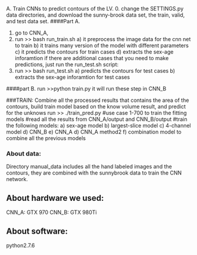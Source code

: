 A. Train CNNs to predict contours of the LV. 
0. change the SETTINGS.py data directories, and download the sunny-brook data set, the train, valid, and test data set.
####Part A.
1. go to CNN_A, 
2. run >> bash run_train.sh
	a) it preprocess the image data for the cnn net to train
	b) it trains many version of the model with different parameters
	c) it predicts the contours for train cases
	d) extracts the sex-age inforamtion
if there are additional cases that you need to make predictions, just run the run_test.sh script:
3. run >> bash run_test.sh 
	a) predicts the contours for test cases
	b) extracts the sex-age inforamtion for test cases

####part B. 
run >>python train.py
it will run these step in CNN_B

###TRAIN: Combine all the processed results that contains the area of the contours, build train model based on the know volume result, and predict for the unknows
run >> ./train_pred.py 
#use case 1-700 to train the fitting models
#read all the results from CNN_A/output and CNN_B/output
#train the following models:
	a) sex-age model
	b) largest-slice model
	c) 4-channel model
	d) CNN_B
	e) CNN_A
	d) CNN_A method2
	f) combination model to combine all the previous models

### About data:
Directory manual_data includes all the hand labeled images and the contours, they are combined with the sunnybrook data to train the CNN network.

## About hardware we used:
CNN_A: GTX 970
CNN_B: GTX 980Ti

## About software:
python2.7.6

